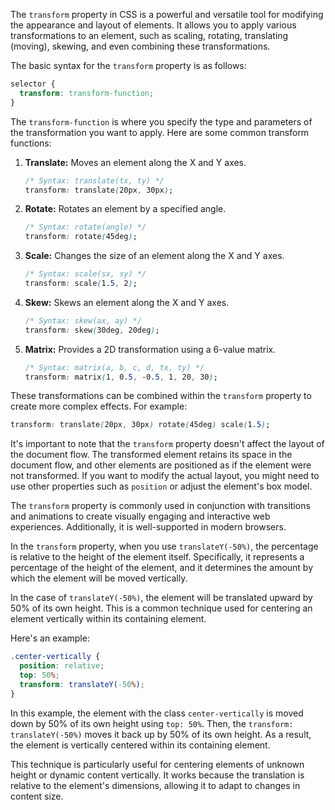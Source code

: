 The `transform` property in CSS is a powerful and versatile tool for modifying the appearance and layout of elements. It allows you to apply various transformations to an element, such as scaling, rotating, translating (moving), skewing, and even combining these transformations.

The basic syntax for the `transform` property is as follows:

```css
selector {
  transform: transform-function;
}
```

The `transform-function` is where you specify the type and parameters of the transformation you want to apply. Here are some common transform functions:

1. **Translate:** Moves an element along the X and Y axes.

    ```css
    /* Syntax: translate(tx, ty) */
    transform: translate(20px, 30px);
    ```

2. **Rotate:** Rotates an element by a specified angle.

    ```css
    /* Syntax: rotate(angle) */
    transform: rotate(45deg);
    ```

3. **Scale:** Changes the size of an element along the X and Y axes.

    ```css
    /* Syntax: scale(sx, sy) */
    transform: scale(1.5, 2);
    ```

4. **Skew:** Skews an element along the X and Y axes.

    ```css
    /* Syntax: skew(ax, ay) */
    transform: skew(30deg, 20deg);
    ```

5. **Matrix:** Provides a 2D transformation using a 6-value matrix.

    ```css
    /* Syntax: matrix(a, b, c, d, tx, ty) */
    transform: matrix(1, 0.5, -0.5, 1, 20, 30);
    ```

These transformations can be combined within the `transform` property to create more complex effects. For example:

```css
transform: translate(20px, 30px) rotate(45deg) scale(1.5);
```

It's important to note that the `transform` property doesn't affect the layout of the document flow. The transformed element retains its space in the document flow, and other elements are positioned as if the element were not transformed. If you want to modify the actual layout, you might need to use other properties such as `position` or adjust the element's box model.

The `transform` property is commonly used in conjunction with transitions and animations to create visually engaging and interactive web experiences. Additionally, it is well-supported in modern browsers.



In the `transform` property, when you use `translateY(-50%)`, the percentage is relative to the height of the element itself. Specifically, it represents a percentage of the height of the element, and it determines the amount by which the element will be moved vertically.

In the case of `translateY(-50%)`, the element will be translated upward by 50% of its own height. This is a common technique used for centering an element vertically within its containing element.

Here's an example:

```css
.center-vertically {
  position: relative;
  top: 50%;
  transform: translateY(-50%);
}
```

In this example, the element with the class `center-vertically` is moved down by 50% of its own height using `top: 50%`. Then, the `transform: translateY(-50%)` moves it back up by 50% of its own height. As a result, the element is vertically centered within its containing element.

This technique is particularly useful for centering elements of unknown height or dynamic content vertically. It works because the translation is relative to the element's dimensions, allowing it to adapt to changes in content size.
